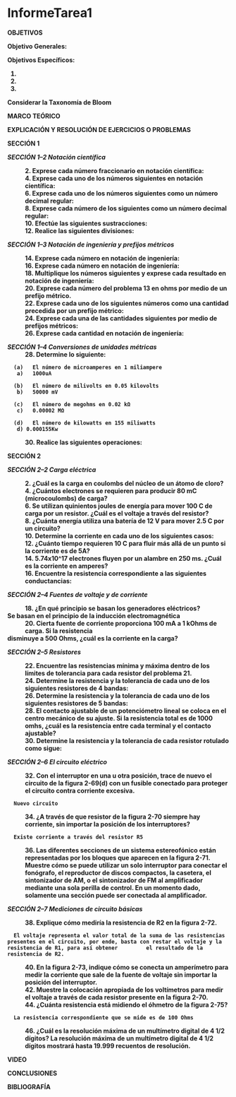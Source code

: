 # InformeTarea1
<html>
 <titlte></tile>
 <body>
 <b>OBJETIVOS<p> 
Objetivo Generales:

Objetivos Específicos:

1)

2)

3)

Considerar la Taxonomía de Bloom

<b>MARCO TEÓRICO <p>


<b>EXPLICACIÓN Y RESOLUCIÓN DE EJERCICIOS O PROBLEMAS

<b>SECCIÓN 1

<i>SECCIÓN 1–2 Notación científica</i>

<dl>
<dd>2. Exprese cada número fraccionario en notación científica:</dd>
  
<dd>4. Exprese cada uno de los números siguientes en notación científica:</dd>
  
<dd>6. Exprese cada uno de los números siguientes como un número decimal regular:</dd>
  
<dd>8. Exprese cada número de los siguientes como un número decimal regular:</dd>
  
<dd>10. Efectúe las siguientes sustracciones:</dd>
  
<dd>12. Realice las siguientes divisiones:</dd>
</dl>

<i>SECCIÓN 1–3 Notación de ingeniería y prefijos métricos</i>
<dl>
<dd>14. Exprese cada número en notación de ingeniería:</dd>
  
<dd>16. Exprese cada número en notación de ingeniería:</dd>
  
<dd>18. Multiplique los números siguientes y exprese cada resultado en notación de ingeniería:</dd>
  
<dd>20. Exprese cada número del problema 13 en ohms por medio de un prefijo métrico.</dd>
  
<dd>22. Exprese cada uno de los siguientes números como una cantidad precedida por un prefijo           métrico:</dd>
  
<dd>24. Exprese cada una de las cantidades siguientes por medio de prefijos métricos:</dd>
  
<dd>26. Exprese cada cantidad en notación de ingeniería:</dd>

</dl>
<i>SECCIÓN 1–4 Conversiones de unidades métricas</i>

<dd>28. Determine lo siguiente:</dd>
  
      (a)	El número de microamperes en 1 miliampere
       a)	1000uA

      (b)	El número de milivolts en 0.05 kilovolts
       b)	50000 mV

      (c)	El número de megohms en 0.02 kΩ
       c)	0.00002 MΩ

      (d)	El número de kilowatts en 155 miliwatts
       d) 0.000155Kw

<dd>30. Realice las siguientes operaciones:</dd>


<p><b>SECCIÓN 2

<i>SECCIÓN 2–2 Carga eléctrica</i>

<dd>2. ¿Cuál es la carga en coulombs del núcleo de un átomo de cloro?</dd>

<dd>4. ¿Cuántos electrones se requieren para producir 80 mC (microcoulombs) de carga?</dd>

<dd>6. Se utilizan quinientos joules de energía para mover 100 C de carga por un resistor. ¿Cuál es el voltaje a través del resistor?</dd>

<dd>8. ¿Cuánta energía utiliza una batería de 12 V para mover 2.5 C por un circuito?</dd>

<dd>10. Determine la corriente en cada uno de los siguientes casos:</dd>
  
<dd>12. ¿Cuánto tiempo requieren 10 C para fluir más allá de un punto si la corriente es de 5A?</dd>

<dd>14. 5.74x10^17 electrones fluyen por un alambre en 250 ms. ¿Cuál es la corriente en amperes?</dd>

<dd>16. Encuentre la resistencia correspondiente a las siguientes conductancias:</dd>


<i>SECCIÓN 2–4 Fuentes de voltaje y de corriente</i>

<dd>18. ¿En qué principio se basan los generadores eléctricos?</dd>
      Se basan en el principio de la inducción electromagnética

<dd>20. Cierta fuente de corriente proporciona 100 mA a 1 kOhms de carga. Si la resistencia</dd>            disminuye a 500 Ohms, ¿cuál es la corriente en la carga?
 
<i>SECCIÓN 2–5 Resistores</i>

<dd>22. Encuentre las resistencias mínima y máxima dentro de los límites de tolerancia para cada          resistor del problema 21.</dd>
  
<dd>24. Determine la resistencia y la tolerancia de cada uno de los siguientes resistores de 4           bandas:</dd>

<dd>26. Determine la resistencia y la tolerancia de cada uno de los siguientes resistores de 5           bandas:</dd>

<dd>28. El contacto ajustable de un potenciómetro lineal se coloca en el centro mecánico de su           ajuste. Si la resistencia total es de 1000 omhs, ¿cuál es la resistencia entre cada             terminal y el contacto ajustable?</dd>
    
<dd>30. Determine la resistencia y la tolerancia de cada resistor rotulado como sigue:</dd>

<i>SECCIÓN 2–6 El circuito eléctrico</i>

<dd>32. Con el interruptor en una u otra posición, trace de nuevo el circuito de la figura 2-69(d)       con un fusible conectado para proteger el circuito contra corriente excesiva.</dd>
 
      
      
      Nuevo circuito
 

<dd>34. ¿A través de que resistor de la figura 2-70 siempre hay corriente, sin importar la                posición de los interruptores?</dd>

 
      Existe corriente a través del resistor R5 

<dd>36. Las diferentes secciones de un sistema estereofónico están representadas por los bloques         que aparecen en la figura 2-71. Muestre cómo se puede utilizar un solo interruptor para         conectar el fonógrafo, el reproductor de discos compactos, la casetera, el sintonizador de       AM, o el sintonizador de FM al amplificador mediante una sola perilla de control. En un         momento dado, solamente una sección puede ser conectada al amplificador.</dd>
 
 
 <i>SECCIÓN 2–7 Mediciones de circuito básicas</i>

<dd>38. Explique cómo mediría la resistencia de R2 en la figura 2-72.</dd>
 
      El voltaje representa el valor total de la suma de las resistencias presentes en el circuito, por ende, basta con restar el voltaje y la resistencia de R1, para así obtener         el resultado de la resistencia de R2.

<dd>40. En la figura 2-73, indique cómo se conecta un amperímetro para medir la corriente que sale       de la fuente de voltaje sin importar la posición del interruptor.</dd>
 
 
<dd>42. Muestre la colocación apropiada de los voltímetros para medir el voltaje a través de cada        resistor presente en la figura 2-70.</dd>
 
<dd>44. ¿Cuánta resistencia está midiendo el óhmetro de la figura 2-75?</dd>
 
      
      La resistencia correspondiente que se mide es de 100 Ohms

<dd>46. ¿Cuál es la resolución máxima de un multímetro digital de 4 1/2 dígitos?
      La resolución máxima de un multímetro digital de 4 1/2 dígitos mostrará hasta 19.999             recuentos de resolución.</dd>


<b>VIDEO


<b>CONCLUSIONES


<b>BIBLIOGRAFÍA
  </body>
  </html>
